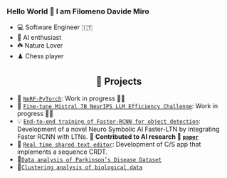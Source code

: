 ### Hello World 👋 I am Filomeno Davide Miro

- 💻 Software Engineer 🇮🇹
- 🦾 AI enthusiast
- ☘️ Nature Lover
- ♟️ Chess player


<h2  align="center"> 🎯 Projects </h2>

* 💎 [`NeRF-PyTorch`](https://github.com/davidemiro/NeRF-pytorch): Work in progress 🚧🔨
* 🤖 [`Fine-tune Mistral 7B NeurIPS LLM Efficiency Challenge`](https://github.com/davidemiro/neurips_llm_efficiency_challenge): Work in progress 🚧🔨
* 💡 [`End-to-end training of Faster-RCNN for object detection`](https://github.com/davidemiro/Tesi_Davide_Miro): Development of a novel Neuro Symbolic AI Faster-LTN by integrating Faster RCNN with LTNs. 🧨 **Contributed to AI research 🧪 [`paper`](https://doi.org/10.1007/978-3-030-86340-1_4)**
* 📄 [`Real time shared text editor`](https://github.com/roberto-borgone/Progetto_Malnati): Development of C/S app that implements a sequence CRDT.
* 🧪[`Data analysis of Parkinson’s Disease Dataset`](https://github.com/davidemiro/ProjectDataSpace)
* 🧬[`Clustering analysis of biological data`](https://github.com/davidemiro/project_bioinformatics_official)




<!--
**davidemiro/davidemiro** is a ✨ _special_ ✨ repository because its `README.md` (this file) appears on your GitHub profile.

Here are some ideas to get you started:

- 🔭 I’m currently working on ...
- 🌱 I’m currently learning ...
- 👯 I’m looking to collaborate on ...
- 🤔 I’m looking for help with ...
- 💬 Ask me about ...
- 📫 How to reach me: ...
- 😄 Pronouns: ...
- ⚡ Fun fact: ...
-->
